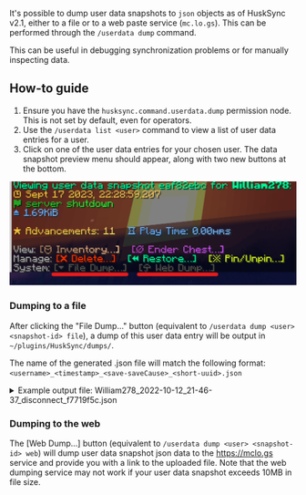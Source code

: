 It's possible to dump user data snapshots to `json` objects as of HuskSync v2.1, either to a file or to a web paste service (`mc.lo.gs`). This can be performed through the `/userdata dump` command.

This can be useful in debugging synchronization problems or for manually inspecting data.

## How-to guide
1. Ensure you have the `husksync.command.userdata.dump` permission node. This is not set by default, even for operators.
2. Use the `/userdata list <user>` command to view a list of user data entries for a user.
3. Click on one of the user data entries for your chosen user. The data snapshot preview menu should appear, along with two new buttons at the bottom.

![Data dumping buttons](https://raw.githubusercontent.com/WiIIiam278/HuskSync/master/images/data-dumping.png)

### Dumping to a file
After clicking the "File Dump..." button (equivalent to `/userdata dump <user> <snapshot-id> file`), a dump of this user data entry will be output in `~/plugins/HuskSync/dumps/`.

The name of the generated .json file will match the following format: `<username>_<timestamp>_<save-saveCause>_<short-uuid>.json`

<details>
<summary>Example output file: William278_2022-10-12_21-46-37_disconnect_f7719f5c.json</summary>

```json
{
  "id": "209a56fd-efd0-4354-8f7c-e09f6d0673d8",
  "pinned": false,
  "timestamp": "2023-09-15T17:27:08.6768038+01:00",
  "save_cause": "DISCONNECT",
  "minecraft_version": "1.20.1",
  "platform_type": "bukkit",
  "format_version": 4,
  "data": {
    "husksync:statistics": "{\"generic\":{\"minecraft:fly_one_cm\":26261,\"minecraft:jump\":23,\"minecraft:leave_game\":3,\"minecraft:play_one_minute\":1904,\"minecraft:sneak_time\":7,\"minecraft:sprint_one_cm\":1849,\"minecraft:time_since_death\":1904,\"minecraft:time_since_rest\":1904,\"minecraft:total_world_time\":1904,\"minecraft:walk_one_cm\":414},\"blocks\":{},\"items\":{},\"entities\":{}}",
    "husksync:experience": "{\"total_experience\":0,\"exp_level\":0,\"exp_progress\":0.0}",
    "husksync:game_mode": "{\"game_mode\":\"CREATIVE\",\"allow_flight\":true,\"is_flying\":true}",
    "husksync:advancements": "[{\"key\":\"minecraft:recipes/decorations/crafting_table\",\"completed_criteria\":{\"unlock_right_away\":1694795225426}},{\"key\":\"minecraft:adventure/adventuring_time\",\"completed_criteria\":{\"minecraft:old_growth_birch_forest\":1694795225478}}]",
    "husksync:inventory": "{held_item_slot:0,items:{size:41}}",
    "husksync:ender_chest": "{size:27}",
    "husksync:potion_effects": "[]",
    "husksync:hunger": "{\"food_level\":20,\"saturation\":5.0,\"exhaustion\":0.449}",
    "husksync:health": "{\"health\":20.0,\"max_health\":20.0,\"health_scale\":20.0}"
  }
}
```
</details>

### Dumping to the web
The \[Web Dump...\] button (equivalent to `/userdata dump <user> <snapshot-id> web`) will dump user data snapshot json data to the https://mclo.gs service and provide you with a link to the uploaded file. Note that the web dumping service may not work if your user data snapshot exceeds 10MB in file size.
